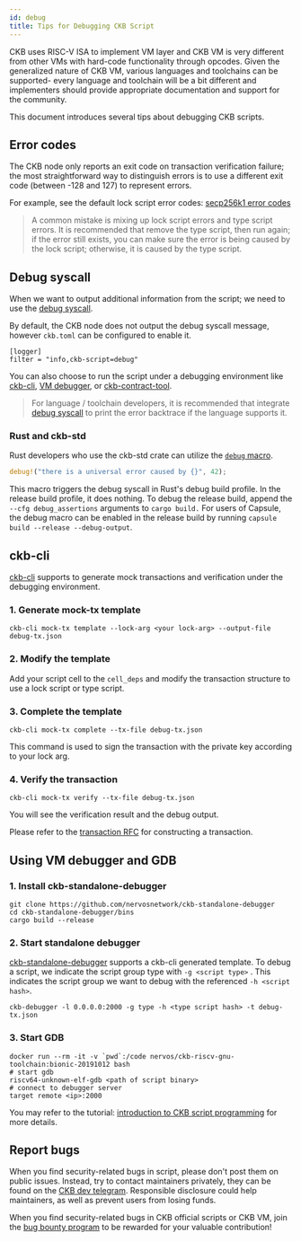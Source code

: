 ```yaml
---
id: debug
title: Tips for Debugging CKB Script
---
```


CKB uses RISC-V ISA to implement VM layer and CKB VM is very different from other VMs with hard-code functionality through opcodes. Given the generalized nature of CKB VM, various languages and toolchains can be supported- every language and toolchain will be a bit different and implementers should provide appropriate documentation and support for the community.

This document introduces several tips about debugging CKB scripts.


## Error codes

The CKB node only reports an exit code on transaction verification failure; the most straightforward way to distinguish errors is to use a different exit code (between -128 and 127) to represent errors.

For example, see the default lock script error codes: [secp256k1 error codes](https://github.com/nervosnetwork/ckb-system-scripts/wiki/Error-codes)

> A common mistake is mixing up lock script errors and type script errors. It is recommended that remove the type script, then run again; if the error still exists, you can make sure the error is being caused by the lock script; otherwise, it is caused by the type script.


## Debug syscall

When we want to output additional information from the script; we need to use the [debug syscall](https://github.com/nervosnetwork/rfcs/blob/master/rfcs/0009-vm-syscalls/0009-vm-syscalls.md#debug).

By default, the CKB node does not output the debug syscall message, however `ckb.toml` can be configured to enable it.

```
[logger]
filter = "info,ckb-script=debug"
```

You can also choose to run the script under a debugging environment like [ckb-cli](https://github.com/nervosnetwork/ckb-cli), [VM debugger](https://github.com/xxuejie/ckb-standalone-debugger), or [ckb-contract-tool](https://github.com/jjyr/ckb-contract-tool).

> For language / toolchain developers, it is recommended that integrate [debug syscall](https://github.com/nervosnetwork/rfcs/blob/master/rfcs/0009-vm-syscalls/0009-vm-syscalls.md#debug) to print the error backtrace if the language supports it.

### Rust and ckb-std

Rust developers who use the ckb-std crate can utilize the [`debug` macro](https://docs.rs/ckb-std/latest/ckb_std/macro.debug.html).

```rust
debug!("there is a universal error caused by {}", 42);
```

This macro triggers the debug syscall in Rust's debug build profile. In the release build profile, it does nothing. To debug the release build, append the `--cfg debug_assertions` arguments to `cargo build.` For users of Capsule, the debug macro can be enabled in the release build by running `capsule build --release --debug-output`.

## ckb-cli

[ckb-cli](https://github.com/nervosnetwork/ckb-cli) supports to generate mock transactions and verification under the debugging environment.


### 1. Generate mock-tx template

```
ckb-cli mock-tx template --lock-arg <your lock-arg> --output-file debug-tx.json
```



### 2. Modify the template

Add your script cell to the `cell_deps` and modify the transaction structure to use a lock script or type script.


### 3. Complete the template

```
ckb-cli mock-tx complete --tx-file debug-tx.json
```


This command is used to sign the transaction with the private key according to your lock arg.


### 4. Verify the transaction

```
ckb-cli mock-tx verify --tx-file debug-tx.json
```


You will see the verification result and the debug output.

Please refer to the [transaction RFC](https://github.com/nervosnetwork/rfcs/blob/master/rfcs/0022-transaction-structure/0022-transaction-structure.md) for constructing a transaction.


## Using VM debugger and GDB

### 1. Install ckb-standalone-debugger

```
git clone https://github.com/nervosnetwork/ckb-standalone-debugger
cd ckb-standalone-debugger/bins
cargo build --release
```



### 2. Start standalone debugger

[ckb-standalone-debugger](https://github.com/xxuejie/ckb-standalone-debugger) supports a ckb-cli generated template. To debug a script, we indicate the script group type with `-g <script type>` . This indicates the script group we want to debug with the referenced `-h <script hash>`.


```
ckb-debugger -l 0.0.0.0:2000 -g type -h <type script hash> -t debug-tx.json
```



### 3. Start GDB

```
docker run --rm -it -v `pwd`:/code nervos/ckb-riscv-gnu-toolchain:bionic-20191012 bash
# start gdb
riscv64-unknown-elf-gdb <path of script binary>
# connect to debugger server
target remote <ip>:2000
```


You may refer to the tutorial: [introduction to CKB script programming](https://xuejie.space/2019_07_05_introduction_to_ckb_script_programming_validation_model/) for more details.


## Report bugs

When you find security-related bugs in script, please don't post them on public issues. Instead, try to contact maintainers privately, they can be found on the [CKB dev telegram](https://t.me/nervos_ckb_dev). Responsible disclosure could help maintainers, as well as prevent users from losing funds.

When you find security-related bugs in CKB official scripts or CKB VM, join the [bug bounty program](https://bounty.nervos.org/) to be rewarded for your valuable contribution!














